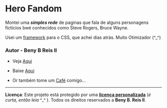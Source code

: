 # Hero Fandom
Montei uma ___simples rede___ de paginas que fala de alguns personagens fictícios bwé conhecidos como Steve Rogers, Bruce Wayne.

Usei um [framework][BootsTrap] para o CSS, que achei dias atrás. Muito Otimizador (^_^)



### Autor - Beny B Reis II
- Veja [Aqui](https://bybenb.github.io/HeroFandom)

- Baixe [Aqui](https:https://github.com/bybenb/HeroFandom/archive/refs/heads/main.zip)
- Or também tome um [Café](https://coff.ee/bybenb) comigo...


---

__Licença__: Este projeto está protegido por uma [__licença personalizada__](LICENSE) (_é curta,  então leia_ ^_^ ). Todos os
direitos reservados a __Beny B. Reis II__.



[BootsTrap]: https://www.bing.com/search?q=Get+Bootstrap&cvid=73fd1b85423440cba0c8f65eec86682c&gs_lcrp=EgRlZGdlKgYIABBFGDkyBggAEEUYOdIBCTMwNjkyajBqN6gCCLACAQ&FORM=ANNTA0&PC=U531